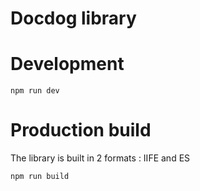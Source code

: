 # Docdog library

# Development

```
npm run dev
```

# Production build

The library is built in 2 formats : IIFE and ES


```
npm run build
```
